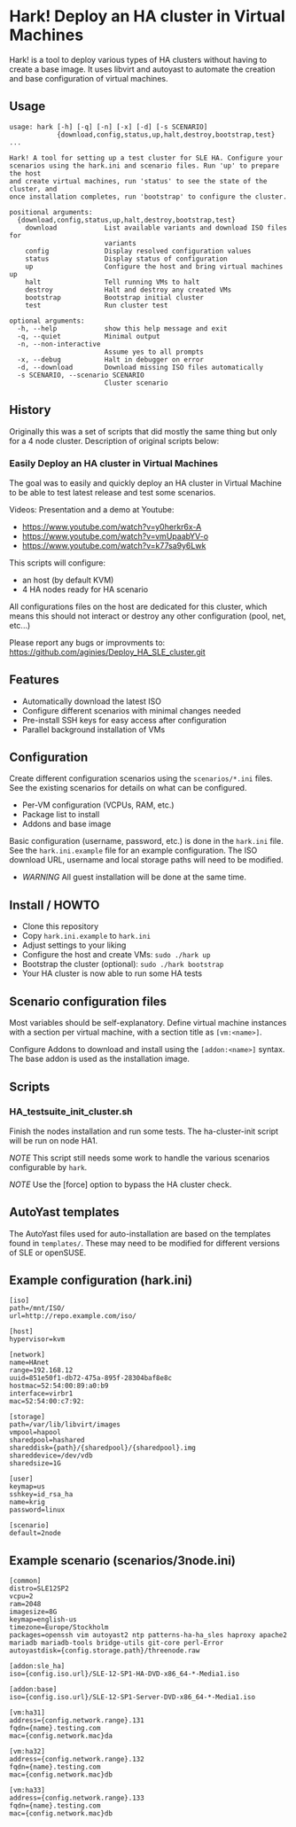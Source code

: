 # Hark! Deploy an HA cluster in Virtual Machines

Hark! is a tool to deploy various types of HA clusters without having
to create a base image. It uses libvirt and autoyast to automate the
creation and base configuration of virtual machines.

## Usage

```
usage: hark [-h] [-q] [-n] [-x] [-d] [-s SCENARIO]
            {download,config,status,up,halt,destroy,bootstrap,test} ...

Hark! A tool for setting up a test cluster for SLE HA. Configure your
scenarios using the hark.ini and scenario files. Run 'up' to prepare the host
and create virtual machines, run 'status' to see the state of the cluster, and
once installation completes, run 'bootstrap' to configure the cluster.

positional arguments:
  {download,config,status,up,halt,destroy,bootstrap,test}
    download            List available variants and download ISO files for
                        variants
    config              Display resolved configuration values
    status              Display status of configuration
    up                  Configure the host and bring virtual machines up
    halt                Tell running VMs to halt
    destroy             Halt and destroy any created VMs
    bootstrap           Bootstrap initial cluster
    test                Run cluster test

optional arguments:
  -h, --help            show this help message and exit
  -q, --quiet           Minimal output
  -n, --non-interactive
                        Assume yes to all prompts
  -x, --debug           Halt in debugger on error
  -d, --download        Download missing ISO files automatically
  -s SCENARIO, --scenario SCENARIO
                        Cluster scenario
```

## History

Originally this was a set of scripts that did mostly the same thing
but only for a 4 node cluster. Description of original scripts below:

### Easily Deploy an HA cluster in Virtual Machines

The goal was to easily and quickly deploy an HA cluster in Virtual
Machine to be able to test latest release and test some scenarios.

Videos: Presentation and a demo at Youtube:
* https://www.youtube.com/watch?v=y0herkr6x-A
* https://www.youtube.com/watch?v=vmUpaabYV-o
* https://www.youtube.com/watch?v=k77sa9y6Lwk

This scripts will configure:
* an host (by default KVM)
* 4 HA nodes ready for HA scenario

All configurations files on the host are dedicated for this cluster, which means
this should not interact or destroy any other configuration (pool, net, etc...)

Please report any bugs or improvments to:
https://github.com/aginies/Deploy_HA_SLE_cluster.git

## Features

* Automatically download the latest ISO
* Configure different scenarios with minimal changes needed
* Pre-install SSH keys for easy access after configuration
* Parallel background installation of VMs

## Configuration

Create different configuration scenarios using the `scenarios/*.ini`
files. See the existing scenarios for details on what can be
configured.

* Per-VM configuration (VCPUs, RAM, etc.)
* Package list to install
* Addons and base image

Basic configuration (username, password, etc.) is done in the
`hark.ini` file. See the `hark.ini.example` file for an example
configuration. The ISO download URL, username and local storage paths
will need to be modified.

* *WARNING* All guest installation will be done at the same time.

## Install / HOWTO

* Clone this repository
* Copy `hark.ini.example` to `hark.ini`
* Adjust settings to your liking
* Configure the host and create VMs: `sudo ./hark up`
* Bootstrap the cluster (optional): `sudo ./hark bootstrap`
* Your HA cluster is now able to run some HA tests

## Scenario configuration files

Most variables should be self-explanatory. Define virtual machine
instances with a section per virtual machine, with a section title as
`[vm:<name>]`.

Configure Addons to download and install using the `[addon:<name>]`
syntax. The base addon is used as the installation image.

## Scripts

### HA_testsuite_init_cluster.sh
Finish the nodes installation and run some tests.
The ha-cluster-init script will be run on node HA1.

*NOTE* This script still needs some work to handle the various
 scenarios configurable by `hark`.

*NOTE* Use the [force] option to bypass the HA cluster check.

## AutoYast templates

The AutoYast files used for auto-installation are based on the
templates found in `templates/`. These may need to be modified for
different versions of SLE or openSUSE.

## Example configuration (hark.ini)

```
[iso]
path=/mnt/ISO/
url=http://repo.example.com/iso/

[host]
hypervisor=kvm

[network]
name=HAnet
range=192.168.12
uuid=851e50f1-db72-475a-895f-28304baf8e8c
hostmac=52:54:00:89:a0:b9
interface=virbr1
mac=52:54:00:c7:92:

[storage]
path=/var/lib/libvirt/images
vmpool=hapool
sharedpool=hashared
shareddisk={path}/{sharedpool}/{sharedpool}.img
shareddevice=/dev/vdb
sharedsize=1G

[user]
keymap=us
sshkey=id_rsa_ha
name=krig
password=linux

[scenario]
default=2node
```

## Example scenario (scenarios/3node.ini)

```
[common]
distro=SLE12SP2
vcpu=2
ram=2048
imagesize=8G
keymap=english-us
timezone=Europe/Stockholm
packages=openssh vim autoyast2 ntp patterns-ha-ha_sles haproxy apache2 mariadb mariadb-tools bridge-utils git-core perl-Error
autoyastdisk={config.storage.path}/threenode.raw

[addon:sle_ha]
iso={config.iso.url}/SLE-12-SP1-HA-DVD-x86_64-*-Media1.iso

[addon:base]
iso={config.iso.url}/SLE-12-SP1-Server-DVD-x86_64-*-Media1.iso

[vm:ha31]
address={config.network.range}.131
fqdn={name}.testing.com
mac={config.network.mac}da

[vm:ha32]
address={config.network.range}.132
fqdn={name}.testing.com
mac={config.network.mac}db

[vm:ha33]
address={config.network.range}.133
fqdn={name}.testing.com
mac={config.network.mac}db
```
